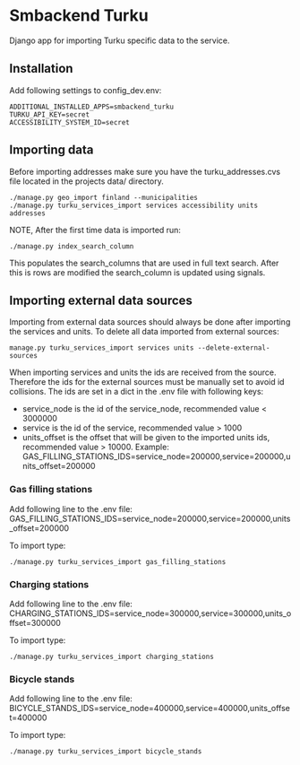 # Smbackend Turku

Django app for importing Turku specific data to the service.

## Installation

Add following settings to config_dev.env:

```
ADDITIONAL_INSTALLED_APPS=smbackend_turku
TURKU_API_KEY=secret
ACCESSIBILITY_SYSTEM_ID=secret
```

## Importing data
Before importing addresses make sure you have the turku_addresses.cvs file located in the projects data/ directory.  
```
./manage.py geo_import finland --municipalities
./manage.py turku_services_import services accessibility units addresses
```
NOTE, After the first time data is imported run:
```
./manage.py index_search_column
```
This populates the search_columns that are used in full text search.
After this is rows are modified the search_column is updated using signals.

## Importing external data sources

Importing from external data sources should always be done after importing the services and units.
To delete all data imported from external sources:
```
manage.py turku_services_import services units --delete-external-sources
```

When importing services and units the ids are received from the source. Therefore the ids for the external sources must be manually set to avoid
id collisions. 
The ids are set in a dict in the .env file with following keys:
* service_node is the id of the service_node, recommended value < 3000000
* service is the id of the service, recommended value > 1000
* units_offset is the offset that will be given to the imported units ids, recommended value > 10000. 
Example:
GAS_FILLING_STATIONS_IDS=service_node=200000,service=200000,units_offset=200000

### Gas filling stations
Add following line to the .env file:
GAS_FILLING_STATIONS_IDS=service_node=200000,service=200000,units_offset=200000

To import type:
```
./manage.py turku_services_import gas_filling_stations
```

### Charging stations
Add following line to the .env file:
CHARGING_STATIONS_IDS=service_node=300000,service=300000,units_offset=300000

To import type:
```
./manage.py turku_services_import charging_stations
```
### Bicycle stands
Add following line to the .env file:
BICYCLE_STANDS_IDS=service_node=400000,service=400000,units_offset=400000

To import type:
```
./manage.py turku_services_import bicycle_stands
```